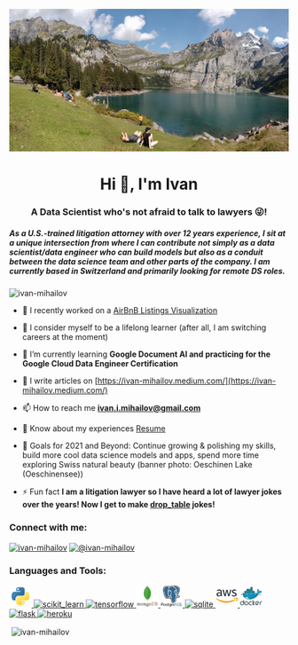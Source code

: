 ![This is my banner photo](https://github.com/ivan-mihailov/ivan-mihailov/blob/d69789be8191cbd4c201041b9d6d313af3295865/assets/Lake%20Oeschinen.jpg)

<h1 align="center">Hi 👋, I'm Ivan</h1>
<h3 align="center">A Data Scientist who's not afraid to talk to lawyers 😜!</h3>
<h5 aling="center">As a U.S.-trained litigation attorney with over 12 years experience, I sit at a unique intersection from where I can contribute not simply as a data scientist/data engineer who can build models but also as a conduit between the data science team and other parts of the company. I am currently based in Switzerland and primarily looking for remote DS roles.</h5>

<p align="left"> <img src="https://komarev.com/ghpvc/?username=ivan-mihailov&label=Profile%20views&color=0e75b6&style=flat" alt="ivan-mihailov" /> </p>

- 🔭 I recently worked on a [AirBnB Listings Visualization](https://ivan-mihailov-airbnb-amsterdam-app-streamlit-app-9t7p4d.streamlit.app/)

- :brain: I consider myself to be a lifelong learner (after all, I am switching careers at the moment)

- 🌱 I’m currently learning **Google Document AI and practicing for the Google Cloud Data Engineer Certification**

- 📝 I write articles on [https://ivan-mihailov.medium.com/](https://ivan-mihailov.medium.com/)

- 📫 How to reach me **ivan.i.mihailov@gmail.com**

- 📄 Know about my experiences [Resume](https://docs.google.com/document/d/1fJM3XPnpWI5-Ndu_woLYxRcvByLfOw3Ly6BhOkIcRbQ/edit?usp=sharing)

- :rocket: Goals for 2021 and Beyond: Continue growing & polishing my skills, build more cool data science models and apps, spend more time exploring Swiss natural beauty (banner photo: Oeschinen Lake (Oeschinensee))

- ⚡ Fun fact **I am a litigation lawyer so I have heard a lot of lawyer jokes over the years! Now I get to make [drop_table](https://xkcd.com/327/) jokes!**

<h3 align="left">Connect with me:</h3>
<p align="left"> <a href="https://linkedin.com/in/ivan-mihailov" target="blank"><img align="center" src="https://raw.githubusercontent.com/rahuldkjain/github-profile-readme-generator/master/src/images/icons/Social/linked-in-alt.svg" alt="ivan-mihailov" height="30" width="40" /></a> <a href="https://medium.com/@ivan-mihailov" target="blank"><img align="center" src="https://raw.githubusercontent.com/rahuldkjain/github-profile-readme-generator/master/src/images/icons/Social/medium.svg" alt="@ivan-mihailov" height="30" width="40" /></a>
</p>

<h3 align="left">Languages and Tools:</h3>
<p align="left"> <a href="https://www.python.org" target="_blank"> <img src="https://raw.githubusercontent.com/devicons/devicon/master/icons/python/python-original.svg" alt="python" width="40" height="40"/> </a> <a href="https://scikit-learn.org/" target="_blank"> <img src="https://upload.wikimedia.org/wikipedia/commons/0/05/Scikit_learn_logo_small.svg" alt="scikit_learn" width="40" height="40"/> </a> <a href="https://www.tensorflow.org" target="_blank"> <img src="https://www.vectorlogo.zone/logos/tensorflow/tensorflow-icon.svg" alt="tensorflow" width="40" height="40"/> </a> <a href="https://www.mongodb.com/" target="_blank"> <img src="https://raw.githubusercontent.com/devicons/devicon/master/icons/mongodb/mongodb-original-wordmark.svg" alt="mongodb" width="40" height="40"/> </a> <a href="https://www.postgresql.org" target="_blank"> <img src="https://raw.githubusercontent.com/devicons/devicon/master/icons/postgresql/postgresql-original-wordmark.svg" alt="postgresql" width="40" height="40"/> </a>  <a href="https://www.sqlite.org/" target="_blank"> <img src="https://www.vectorlogo.zone/logos/sqlite/sqlite-icon.svg" alt="sqlite" width="40" height="40"/> </a> <a href="https://aws.amazon.com" target="_blank"> <img src="https://raw.githubusercontent.com/devicons/devicon/master/icons/amazonwebservices/amazonwebservices-original-wordmark.svg" alt="aws" width="40" height="40"/> </a>   <a href="https://www.docker.com/" target="_blank"> <img src="https://raw.githubusercontent.com/devicons/devicon/master/icons/docker/docker-original-wordmark.svg" alt="docker" width="40" height="40"/> </a> <a href="https://flask.palletsprojects.com/" target="_blank"> <img src="https://www.vectorlogo.zone/logos/pocoo_flask/pocoo_flask-icon.svg" alt="flask" width="40" height="40"/> </a> <a href="https://heroku.com" target="_blank"> <img src="https://www.vectorlogo.zone/logos/heroku/heroku-icon.svg" alt="heroku" width="40" height="40"/> </a>   </p>

<p>&nbsp;<img align="center" src="https://github-readme-stats.vercel.app/api?username=ivan-mihailov&show_icons=true&locale=en" alt="ivan-mihailov" /></p>
